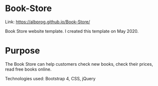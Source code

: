 # Book-Store

Link: https://albprog.github.io/Book-Store/

Book Store website template. I created this template on May 2020.

# Purpose

The Book Store can help customers check new books, check their prices, read free books online.

Technologies used: Bootstrap 4, CSS, jQuery
